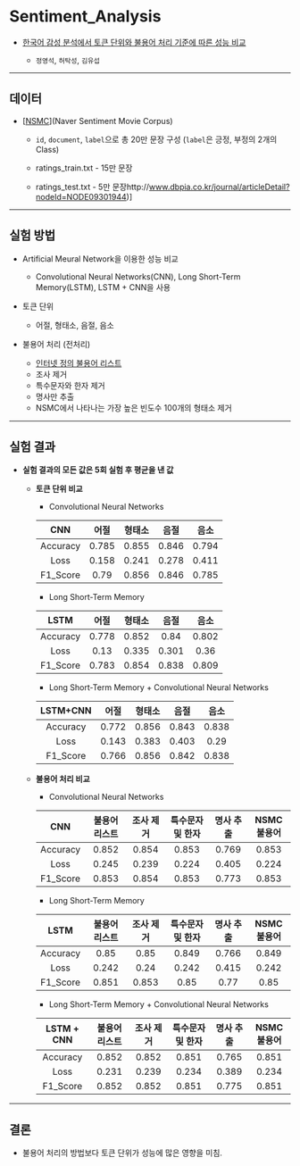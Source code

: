 # Sentiment_Analysis

 * [한국어 감성 분석에서 토큰 단위와 불용어 처리 기준에 따른 성능 비교](http://www.dbpia.co.kr/journal/articleDetail?nodeId=NODE09301944)
 
   * `정영석`, `허탁성`, `김유섭`

-------------------------------------------

## 데이터

 * [[NSMC](https://github.com/e9t/nsmc)](Naver Sentiment Movie Corpus)
 
    * `id`, `document`, `label`으로 총 20만 문장 구성 (`label`은 긍정, 부정의 2개의 Class)
 
    * ratings_train.txt - 15만 문장
    
    * ratings_test.txt - 5만 문장http://www.dbpia.co.kr/journal/articleDetail?nodeId=NODE09301944)] 
 
 -------------------------------------------
 
## 실험 방법
 
 * Artificial Meural Network을 이용한 성능 비교
  
   * Convolutional Neural Networks(CNN), Long Short-Term Memory(LSTM), LSTM + CNN을 사용
  
 * 토큰 단위
 
   * 어절, 형태소, 음절, 음소
  
 * 불용어 처리 (전처리)
 
   * [인터넷 정의 불용어 리스트](https://bab2min.tistory.com/544)
   * 조사 제거
   * 특수문자와 한자 제거
   * 명사만 추출
   * NSMC에서 나타나는 가장 높은 빈도수 100개의 형태소 제거

-------------------------------------------
   
## 실험 결과

 * **실험 결과의 모든 값은 5회 실험 후 평균을 낸 값**

   * **토큰 단위 비교**
   
     * Convolutional Neural Networks

     |    CNN    | 어절  | 형태소 | 음절  | 음소  |
     | :-------: | :---: | :----: | :---: | :---: |
     | Accuracy  | 0.785 | 0.855  | 0.846 | 0.794 |
     | Loss      | 0.158 | 0.241  | 0.278 | 0.411 |
     | F1_Score  | 0.79  | 0.856  | 0.846 | 0.785 |   

     * Long Short-Term Memory

     |    LSTM   | 어절  | 형태소 | 음절  | 음소  |
     | :-------: | :---: | :----: | :---: | :---: |
     | Accuracy  | 0.778 | 0.852  | 0.84  | 0.802 |
     | Loss      | 0.13  | 0.335  | 0.301 | 0.36  |
     | F1_Score  | 0.783 | 0.854  | 0.838 | 0.809 |      

     * Long Short-Term Memory + Convolutional Neural Networks

     | LSTM+CNN  | 어절  | 형태소 | 음절  | 음소  |
     | :-------: | :---: | :----: | :---: | :---: |
     | Accuracy  | 0.772 | 0.856  | 0.843 | 0.838 |
     | Loss      | 0.143 | 0.383  | 0.403 | 0.29  |
     | F1_Score  | 0.766 | 0.856  | 0.842 | 0.838 |   



   * **불용어 처리 비교**
   
     * Convolutional Neural Networks

     |    CNN    | 불용어 리스트 | 조사 제거 | 특수문자 및 한자 | 명사 추출 | NSMC불용어 |
     | :-------: | :----------: | :------: | :------------: | :-------: | :-------: |   
     | Accuracy  | 0.852        | 0.854    | 0.853          | 0.769     | 0.853     |
     | Loss      | 0.245        | 0.239    | 0.224          | 0.405     | 0.224     |
     | F1_Score  | 0.853        | 0.854    | 0.853          | 0.773     | 0.853     |   

     * Long Short-Term Memory

     |    LSTM   | 불용어 리스트 | 조사 제거 | 특수문자 및 한자 | 명사 추출 | NSMC불용어 |
     | :-------: | :----------: | :------: | :------------: | :-------: | :-------: |
     | Accuracy  | 0.85         | 0.85     | 0.849          | 0.766     | 0.849     |
     | Loss      | 0.242        | 0.24     | 0.242          | 0.415     | 0.242     |
     | F1_Score  | 0.851        | 0.853    | 0.85           | 0.77      | 0.85      |   
     
     * Long Short-Term Memory + Convolutional Neural Networks

     |LSTM + CNN | 불용어 리스트 | 조사 제거 | 특수문자 및 한자 | 명사 추출 | NSMC불용어 |
     | :-------: | :----------: | :------: | :------------: | :-------: | :-------: |  
     | Accuracy  | 0.852        | 0.852    | 0.851          | 0.765     | 0.851     |
     | Loss      | 0.231        | 0.239    | 0.234          | 0.389     | 0.234     |
     | F1_Score  | 0.852        | 0.852    | 0.851          | 0.775     | 0.851     |   
  
-------------------------------------------

 ## 결론
 
  * 불용어 처리의 방법보다 토큰 단위가 성능에 많은 영향을 미침.
